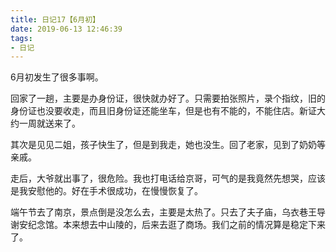 ```yaml
---
title: 日记17【6月初】
date: 2019-06-13 12:46:39
tags:
- 日记
---
```


6月初发生了很多事啊。

回家了一趟，主要是办身份证，很快就办好了。只需要拍张照片，录个指纹，旧的身份证也没要收走，而且旧身份证还能坐车，但是也有不能的，不能住店。新证大约一周就送来了。

其次是见见二姐，孩子快生了，但是到我走，她也没生。回了老家，见到了奶奶等亲戚。

走后，大爷就出事了，很危险。我也打电话给京哥，可气的是我竟然先想哭，应该是我安慰他的。好在手术很成功，在慢慢恢复了。

端午节去了南京，景点倒是没怎么去，主要是太热了。只去了夫子庙，乌衣巷王导谢安纪念馆。本来想去中山陵的，后来去逛了商场。我们之前的情况算是稳定下来了。
